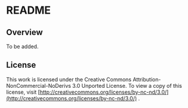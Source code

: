 # README

## Overview

To be added.

## License

This work is licensed under the Creative Commons Attribution-NonCommercial-NoDerivs 3.0 Unported License. To view a copy of this license, visit [http://creativecommons.org/licenses/by-nc-nd/3.0/](http://creativecommons.org/licenses/by-nc-nd/3.0/) .